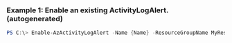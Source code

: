 ### Example 1: Enable an existing ActivityLogAlert. (autogenerated)
```powershell
PS C:\> Enable-AzActivityLogAlert -Name {Name} -ResourceGroupName MyResourceGroup
```


